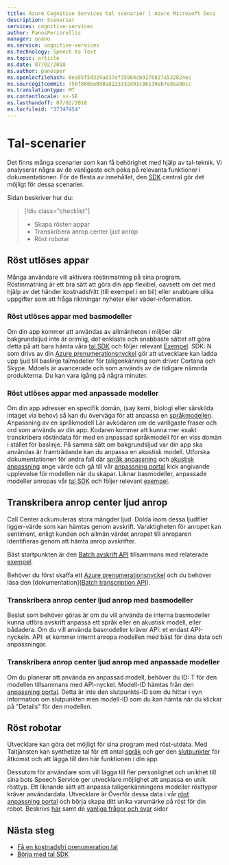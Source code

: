 ```yaml
---
title: Azure Cognitive Services tal scenarier | Azure Microsoft Docs
description: Scenarier
services: cognitive-services
author: PanosPeriorellis
manager: onano
ms.service: cognitive-services
ms.technology: Speech to Text
ms.topic: article
ms.date: 07/02/2018
ms.author: panosper
ms.openlocfilehash: 6ea55f5d329a037ef35984cb9276b27a532824ec
ms.sourcegitcommit: 756f866be058a8223332d91c86139eb7edea80cc
ms.translationtype: MT
ms.contentlocale: sv-SE
ms.lasthandoff: 07/02/2018
ms.locfileid: "37347454"
---
```

# <a name="speech-scenarios"></a>Tal-scenarier

Det finns många scenarier som kan få behörighet med hjälp av tal-teknik. Vi analyserar några av de vanligaste och peka på relevanta funktioner i dokumentationen. För de flesta av innehållet, den [SDK](speech-sdk.md) central gör det möjligt för dessa scenarier.

Sidan beskriver hur du:
> [!div class="checklist"]
> * Skapa rösten appar
> * Transkribera anrop center ljud anrop
> * Röst robotar

## <a name="voice-triggered-apps"></a>Röst utlöses appar

Många användare vill aktivera röstinmatning på sina program. Röstinmatning är ett bra sätt att göra din app flexibel, oavsett om det med hjälp av det händer kostnadsfritt (till exempel i en bil) eller snabbare olika uppgifter som att fråga riktningar nyheter eller väder-information. 

### <a name="voice-triggered-apps-with-baseline-models"></a>Röst utlöses appar med basmodeller

Om din app kommer att användas av allmänheten i miljöer där bakgrundsljud inte är orimlig, det enklaste och snabbaste sättet att göra detta på att bara hämta våra [tal SDK](speech-sdk.md) och följer relevant [ Exempel](quickstart-csharp-windows.md). SDK: N som drivs av din [Azure prenumerationsnyckel](https://azure.microsoft.com/try/cognitive-services/) gör att utvecklare kan ladda upp ljud till baslinje talmodeller för taligenkänning som driver Cortana och Skype. Mdoels är avancerade och som används av de tidigare nämnda produkterna. Du kan vara igång på några minuter.

### <a name="voice-triggered-apps-with-custom-models"></a>Röst utlöses appar med anpassade modeller

Om din app adresser en specifik domän, (say kemi, biologi eller särskilda intaget via behov) så kan du överväga för att anpassa en [språkmodellen](how-to-customize-language-model.md). Anpassning av en språkmodell Lär avkodaren om de vanligaste fraser och ord som används av din app. Kodaren kommer att kunna mer exakt transkribera röstindata för med en anpassad språkmodell för en viss domän i stället för baslinje. På samma sätt om bakgrundsljud var din app ska användas är framträdande kan du anpassa en akustisk modell. Utforska dokumentationen för andra fall där [språk anpassning](how-to-customize-language-model.md) och [akustisk anpassning](how-to-customize-acoustic-models.md) ange värde och gå till vår [anpassning portal](https://customspeech.ai) kick angivande upplevelse för modellen när du skapar. Liknar basmodeller, anpassade modeller anropas vår [tal SDK](speech-sdk.md) och följer relevant [exempel](quickstart-csharp-windows.md).

## <a name="transcribe-call-center-audio-calls"></a>Transkribera anrop center ljud anrop

Call Center ackumuleras stora mängder ljud. Dolda inom dessa ljudfiler ligger-värde som kan hämtas genom avskrift. Varaktigheten för anropet kan sentiment, enligt kunden och allmän värdet anropet till anroparen identifieras genom att hämta anrop avskrifter.

Bäst startpunkten är den [Batch avskrift API](batch-transcription.md) tillsammans med relaterade [exempel](https://github.com/PanosPeriorellis/Speech_Service-BatchTranscriptionAPI).

Behöver du först skaffa ett [Azure prenumerationsnyckel](https://azure.microsoft.com/try/cognitive-services/) och du behöver läsa den [dokumentation]([Batch transcription API](batch-transcription.md)).

### <a name="transcribe-call-center-audio-calls-with-baseline-models"></a>Transkribera anrop center ljud anrop med basmodeller

Beslut som behöver göras är om du vill använda de interna basmodeller kunna utföra avskrift anpassa ett språk eller en akustisk modell, eller bådadera. Om du vill använda basmodeller kräver API: et endast API-nyckeln. API: et kommer internt anropa modellen med bäst för dina data och anpassningar.

### <a name="transcribe-call-center-audio-calls-with-custom-models"></a>Transkribera anrop center ljud anrop med anpassade modeller

Om du planerar att använda en anpassad modell, behöver du ID: T för den modellen tillsammans med API-nyckel. Modell-ID hämtas från den [anpassning portal](https://customspeech.ai). Detta är inte den slutpunkts-ID som du hittar i vyn information om slutpunkten men modell-ID som du kan hämta när du klickar på ”Details” för den modellen.

## <a name="voice-bots"></a>Röst robotar

Utvecklare kan göra det möjligt för sina program med röst-utdata. Med Taltjänsten kan synthetize tal för ett antal [språk](supported-languages.md) och ger den [slutpunkter](rest-apis.md) för åtkomst och att lägga till den här funktionen i din app.

Dessutom för användare som vill lägga till fler personlighet och unikhet till sina bots Speech Service ger utvecklare möjlighet att anpassa en unik rösttyp. Ett liknande sätt att anpassa taligenkänningens modeller rösttyper kräver användardata. Utvecklare är Överför dessa data i vår [röst anpassning portal](https://customspeech.ai) och börja skapa ditt unika varumärke på röst för din robot. Beskrivs [här](how-to-text-to-speech.md) samt de [vanliga frågor och svar](faq-text-to-speech.md) sidor 

## <a name="next-steps"></a>Nästa steg

* [Få en kostnadsfri prenumeration tal](https://azure.microsoft.com/try/cognitive-services/)
* [Börja med tal SDK](speech-sdk.md)

